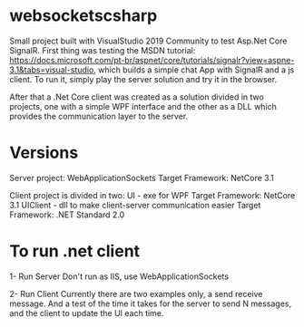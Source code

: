 # websocketscsharp
Small project built with VisualStudio 2019 Community to test Asp.Net Core SignalR. 
First thing was testing the MSDN tutorial:
https://docs.microsoft.com/pt-br/aspnet/core/tutorials/signalr?view=aspne-3.1&tabs=visual-studio, which builds a simple chat App with SignalR and a js client. To run it, simply play the server solution and try it in the browser.

After that a .Net Core client was created as a solution divided in two projects, one with a simple WPF interface and the other as a DLL which provides the communication layer to the server.

# Versions

Server project: WebApplicationSockets
Target Framework: NetCore 3.1

Client project is divided in two:
UI - exe for WPF
  Target Framework: NetCore 3.1
UIClient - dll to make client-server communication easier
  Target Framework: .NET Standard 2.0

# To run .net client
1- Run Server
	Don't run as IIS, use WebApplicationSockets

2- Run Client
	Currently there are two examples only, a send receive message. And a test of the time it takes for the server to send N messages, and the client to update the UI each time.
